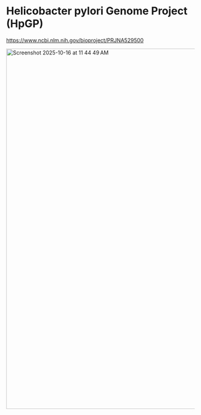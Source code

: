 # Helicobacter pylori Genome Project (HpGP)

https://www.ncbi.nlm.nih.gov/bioproject/PRJNA529500


<img width="1191" height="964" alt="Screenshot 2025-10-16 at 11 44 49 AM" src="https://github.com/user-attachments/assets/d90e1f3c-211d-4ec0-8f19-7658f52c2731" />
